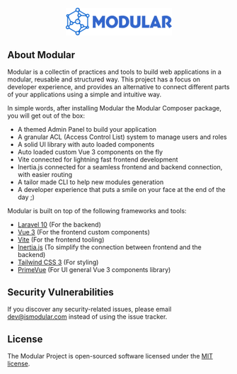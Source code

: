 <p align="center"><a href="https://docs.ismodular.com" target="_blank"><img src="art/modular-logo.svg" width="240"></a></p>

## About Modular

Modular is a collectin of practices and tools to build web applications in a modular, reusable and structured way.
This project has a focus on developer experience, and provides an alternative to connect different parts of your applications using a simple and intuitive way.

In simple words, after installing Modular the Modular Composer package, you will get out of the box:

-   A themed Admin Panel to build your application
-   A granular ACL (Access Control List) system to manage users and roles
-   A solid UI library with auto loaded components
-   Auto loaded custom Vue 3 components on the fly
-   Vite connected for lightning fast frontend development
-   Inertia.js connected for a seamless frontend and backend connection, with easier routing
-   A tailor made CLI to help new modules generation
-   A developer experience that puts a smile on your face at the end of the day ;)

Modular is built on top of the following frameworks and tools:

-   [Laravel 10](https://laravel.com/) (For the backend)
-   [Vue 3](https://vuejs.org/) (For the frontend custom components)
-   [Vite](https://vitejs.dev/) (For the frontend tooling)
-   [Inertia.js](https://inertiajs.com/) (To simplify the connection between frontend and the backend)
-   [Tailwind CSS 3](https://tailwindcss.com/) (For styling)
-   [PrimeVue](https://primefaces.org/primevue/) (For UI general Vue 3 components library)

## Security Vulnerabilities

If you discover any security-related issues, please email dev@ismodular.com instead of using the issue tracker.

## License

The Modular Project is open-sourced software licensed under the [MIT license](LICENSE.md).
